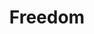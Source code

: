 ---
pid: llp248
title: Freedom
location_transcription: 
coordinates: "[-75.163594733082, 39.955190618152]"
zipcode: 
gen_neighborhood: 
neighborhood: 
outside_phl: 
age: '11'
age_range: 6-13
instagram: 
image_file_name: llp_248.jpg
proposal_transcription: |-
  This monument is about freedom like how marth luther king jr set us free and our family

  Give us FREEDOM
topic: African Americans,History,Freedom
topic_summary: 0, 0, 0
type: Sculpture Statue,Billboard
keywords_other: peace, martin luther king jr
credit: Erin Blair Paul
image_labels: 
twitter: 
facebook: 
permalink: "/monuments/llp248/"
layout: item-page
---